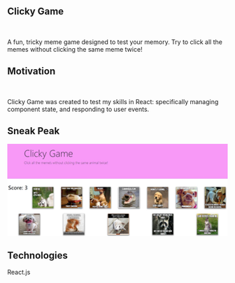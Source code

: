 <h2>Clicky Game</h2><br>
<p>A fun, tricky meme game designed to test your memory. Try to click all the memes without clicking the same meme twice!</p>

<h2>Motivation</h2><br>
<p>Clicky Game was created to test my skills in React: specifically managing component state, and responding to user events.</p>
  
<h2>Sneak Peak</h2>

![screenshot](https://github.com/jlynnraz/Clicky-Game/blob/master/Images/screenshot.jpg?raw=true)

<h2>Technologies</h2>
React.js
